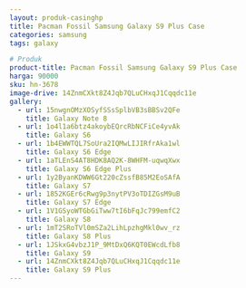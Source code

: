 ```yaml
---
layout: produk-casinghp
title: Pacman Fossil Samsung Galaxy S9 Plus Case
categories: samsung
tags: galaxy

# Produk
product-title: Pacman Fossil Samsung Galaxy S9 Plus Case
harga: 90000
sku: hn-3678
image-drive: 14ZnmCXkt8Z4Jqb7QLuCHxqJ1Cqqdc11e
gallery:
  - url: 15nwgnOMzXOSyfSSsSplbVB3sBBSv2QFe
    title: Galaxy Note 8
  - url: 1o4l1a6btz4akoybEQrcRbNCFiCe4yvAk
    title: Galaxy S6
  - url: 1b4EWWTQL7SoUra2IQMwLIJIRfrAka1wl
    title: Galaxy S6 Edge
  - url: 1aTLEnS4AT8HDK8AQ2K-8WHFM-uqwqXwx
    title: Galaxy S6 Edge Plus
  - url: 1y2ByanKDWW6Gt220cZssfB85M2EoSAfA
    title: Galaxy S7
  - url: 1852KGEr6cRwg9p3nytPV3oTDIZGsM9uB
    title: Galaxy S7 Edge
  - url: 1V1GSyoWTGbGiTww7tI6bFqJc799emfC2
    title: Galaxy S8
  - url: 1mT2SRoTVl0mSZa2LihLpzhgMkl0wv_rz
    title: Galaxy S8 Plus
  - url: 1JSkxG4vbzJ1P_9MtDxQ6KQT0EWcdLfb8
    title: Galaxy S9
  - url: 14ZnmCXkt8Z4Jqb7QLuCHxqJ1Cqqdc11e
    title: Galaxy S9 Plus
---
```

